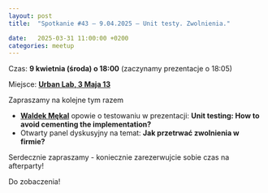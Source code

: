 ```yaml
---
layout: post
title:  "Spotkanie #43 – 9.04.2025 – Unit testy. Zwolnienia."

date:   2025-03-31 11:00:00 +0200
categories: meetup
---
```



Czas: **9 kwietnia (środa) o 18:00** (zaczynamy prezentacje o 18:05) 

Miejsce: **[Urban Lab, 3 Maja 13](https://goo.gl/maps/xfBVTXEWcyR3U9XcA)**


Zapraszamy na kolejne tym razem 

* **[Waldek Mękal](https://pl.linkedin.com/in/waldemar-m%C4%99kal-07730a6)** opowie o testowaniu w prezentacji: **Unit testing: How to avoid cementing the implementation?**
* Otwarty panel dyskusyjny na temat: **Jak przetrwać zwolnienia w firmie?**


Serdecznie zapraszamy - koniecznie zarezerwujcie sobie czas na afterparty!

Do zobaczenia!
